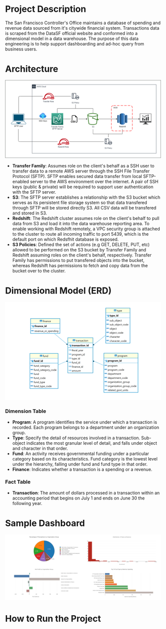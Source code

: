# Project Description
The San Francisco Controller's Office maintains a database of spending and revenue data sourced from it's citywide financial system. Transactions data is scraped from the DataSF official website and conformed into a dimensional model in a data warehouse. The purpose of this data engineering is to help support dashboarding and ad-hoc query from business users.

# Architecture
![architecture](image/architecture.png)
- **Transfer Family**: Assumes role on the client's behalf as a SSH user to transfer data to a remote AWS server through the SSH File Transfer Protocol (SFTP). SFTP enables secured data transfer from local SFTP-enabled server to the AWS environment over the internet. A pair of SSH keys (public & private) will be required to support user authentication with the SFTP server.
- **S3**: The SFTP server establishes a relationship with the S3 bucket which serves as its persistent file storage system so that data transfered through SFTP will be stored directly S3. All CSV data will be transfered and stored in S3.
- **Redshift**: The Redshift cluster assumes role on the client's behalf to pull data from S3 and load it into the data warehouse reporting area. To enable working with Redshift remotely, a VPC security group is attached to the cluster to route all incoming traffic to port 5439, which is the default port on which Redsfhit database is exposed. 
- **S3 Policies**: Defined the set of actions (e.g GET, DELETE, PUT, etc) allowed to be performed on the S3 bucket by Transfer Family and Redshift assuming roles on the client's behalf, respectively. Transfer Family has permissions to put transfered objects into the bucket, whereas Redshift has permissions to fetch and copy data from the bucket over to the cluster.

# Dimensional Model (ERD)
![ERD](image/erd.PNG)
### Dimension Table
- **Program**: A program identifies the service under which a transaction is recorded. Each program belongs to a department under an organization group.
- **Type**: Specify the detail of resources involved in a transaction. Sub-object indicates the most granular level of detail, and falls under object and character in that order.
- **Fund**: An activity receives governmental funding under a particular category based on its characteristics. Fund category is the lowest level under the hierarchy, falling under fund and fund type in that order.
- **Finance**: Indicates whether a transaction is a spending or a revenue.
### Fact Table
- **Transaction**: The amount of dollars processed in a transaction within an accounting period that begins on July 1 and ends on June 30 the following year.

# Sample Dashboard

![dashboard](image/dashboard.PNG)

# How to Run the Project

<!---
Challenge: 
- Not sure about the relationship between a column and its corresponding code column. 
- Doubted that it should be a one-to-one relationship but there are columns that clearly have multiple codes identified with it. 
- Sent an email to ask the dataset owner, but still get no reply yet.
- Decided that it should be a many-to-one relationship.

Thought Organization:
- Only need a Transfer Family role attached with a access policy that allows it to call S3 on the user's behalf
- Server host key doesn't actually show changes after being updated with ssh private key (keep in mind!)

ETL Steps:
1 For each column and their corresponding code column:
   1.1 handle null values
   1.2 check many-to-one relationship
   1.3 transform the code column if necessary

-------------------------------------------------------------------------------

Local Step:
1. Generate a SSH key pair (public & private)
2. Scrape the data from official website
3. Configure AWS account on CLI
   3.1 - Store access key on local ./aws folder
4. Fill in the config file
5. Transfer the file to S3 through SFTP (after Boto3 step 4 is completed)
   - SFTP server's endpoint
   - SSH private key

Boto3 Step:
1. Set up an S3 bucket 
2. Create IAM role
   2.1 - Create an IAM policy for services to call S3 on user's behalf
      2.1.1 - Specify the target S3 bucket in the policy
   2.2 - Create a Transfer Family role and attach the policy to it
      2.2.2 - Establish a trust relationship between AWS and Transfer Family
      2.2.1 - Attach managed policies for Transfer Family to work with S3 
3. Set up an SFTP server with Transfer Family
   3.1 - Store data in S3 as domain
   3.2 - Submit the SSH private key content
4. Create a user to attach to the server
   4.1 - Attach the Transfer Family role to the user
   4.2 - Submit the SSH public key content
5. Set up a Redshift cluster
   5.1 - Attach the Redshift role to the cluster
      5.1.1 - Policy for working with S3 bucket 
      5.1.2 - Redshift full access
   5.2 - Create a security group that routes inbound traffic to port 5439
   
Cloud Steps:
1. Set up star schema in the Redshift DW
2. Copy the transformed data from S3 into Redshift 
3. Create report 
   3.1 - Aggregation result
   3.2 - Dashboard for features

--------------------------------------------

Production:
1. Infrastructure (Boto3)
   1.1 - Environment variables
      1.1.1 - AWS account ID
      1.1.2 - Region Name
      1.1.3 - S3 Bucket Name
      1.1.4 - Transfer Family Role Name
      1.1.5 - Transfer Family S3 Policy Name
      1.1.6 - Transfer Family AWS Permission Policies
      1.1.7 - SFTP Server Username
      1.1.8 - Redshift Role Name
      1.1.9 - Redshift S3 Policy Name
      1.1.10 - Redshift Cluster Name
      1.1.11 - Redshift Database Name
      1.1.12 - Redshift Database Username
      1.1.13 - Redshift Database Password
2. Initial Load (boto3)
   2.1 - Create a report schema in Redshift database
   2.2 - Define dimensional tables
      2.2.1 - copy dimensional data from S3 over to Redshift
   2.3 - Define fact table
      2.3.1 - copy fact data from S3 over to Redshift

-----------------------------------------------------------

Clean Up:
1. Delete Redshift Cluster
2. Delete Security Group
3. Delete the Redshift Role
4. Delete the SFTP Server
5. Delete the Transfer Family Role
6. Delete the S3 Policy for Transfer Family
7. Empty and Delete the S3 bucket

-----------------------------------------------
Room for Improvement:
1. Set up Glue catalog to store tables metadata
   1.1 - For incremental loading
   1.2 - For sharing data with other users
2. Set up an identity provider like Otka for better management
--->
